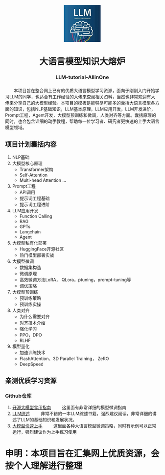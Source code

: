 <div align=center>
  <img src="./images/llm.jpg" width="120px" >
  <h1>大语言模型知识大熔炉</h1>
  <h3>LLM-tutorial-AllinOne<h3>
</div>

&emsp;&emsp;本项目旨在整合网上已有的优质大语言模型学习资源，面向于刚刚入门开始学习LLM的同学，也适合有工作经验的大佬来查阅相关资料，当然也非常欢迎有大佬来分享自己的大模型经验。本项目的模板是能够尽可能多的囊括大语言模型各方面的知识，包括NLP基础知识，LLM基本原理，LLM应用开发，LLM开发进阶，Prompt工程，Agent开发，大模型预训练和微调，人类对齐等方面。囊括原理的同时，也会包含详细的动手教程，帮助每一位学习者、研究者更快速的上手大语言模型领域。

## 项目计划囊括内容
1. NLP基础
2. 大模型核心原理
    - Transformer架构
    - Self-Attention
    - Multi-head Attention
    ...
3. Prompt工程
    - API调用
    - 提示词工程基础
    - 提示词工程进阶
4. LLM应用开发
    - Function Calling
    - RAG
    - GPTs
    - Langchain
    - Agent
5. 大模型私有化部署
    - HuggingFace开源社区
    - 热门模型部署实战
6. 大模型微调
    - 数据集构造
    - 微调原理
    - 高效微调方法LoRA， QLora，ptuning，prompt-tuning等
    - 调优策略
7. 大模型预训练
    - 预训练策略
    - 预训练实操
8. 人类对齐
    - 为什么需要对齐
    - 对齐技术介绍
    - 强化学习
    - PPO，DPO
    - RLHF
9. 模型量化
    - 加速训练技术
    - FlashAttention、3D Parallel Training， ZeRO
    - DeepSpeed


## 亲测优质学习资源
### Github仓库

1. [开源大模型食用指南](https://github.com/datawhalechina/self-llm)
&emsp;&emsp; 这里面有非常详细的模型微调指南
2. [LLM综述](https://github.com/RUCAIBox/LLMSurvey)
&emsp;&emsp; 非常不错的一本LLM综述书籍，强烈建议阅读，非常详细的讲述了LLM的基础知识和发展状况。
3. [大模型快速上手](https://github.com/DjangoPeng/LLM-quickstart)
&emsp;&emsp; 这里面各种大语言模型微调策略，同时有示例可以正常运行，强烈建议作为上手练习使用

# 申明：本项目旨在汇集网上优质资源，会按个人理解进行整理